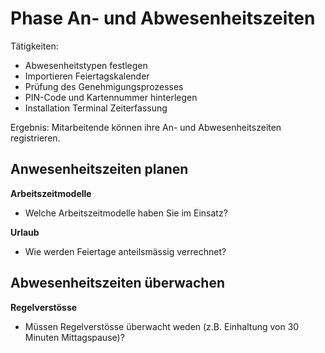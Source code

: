 # Phase An- und Abwesenheitszeiten

Tätigkeiten:

* Abwesenheitstypen festlegen
* Importieren Feiertagskalender
* Prüfung des Genehmigungsprozesses
* PIN-Code und Kartennummer hinterlegen
* Installation Terminal Zeiterfassung

Ergebnis: Mitarbeitende können ihre An- und Abwesenheitszeiten registrieren.

## Anwesenheitszeiten planen

**Arbeitszeitmodelle**

* Welche Arbeitszeitmodelle haben Sie im Einsatz?

**Urlaub**

* Wie werden Feiertage anteilsmässig verrechnet?

## Abwesenheitszeiten überwachen

**Regelverstösse**

- Müssen Regelverstösse überwacht weden (z.B. Einhaltung von 30 Minuten Mittagspause)?
